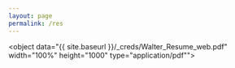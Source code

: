 ```yaml
---
layout: page
permalink: /res
---
```


<object data="{{ site.baseurl }}/_creds/Walter_Resume_web.pdf" width="100%" height="1000" type="application/pdf""></object>